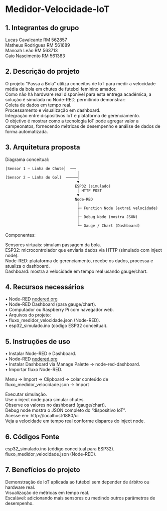 # Medidor-Velocidade-IoT

## 1. Integrantes do grupo

Lucas Cavalcante RM 562857  
Matheus Rodrigues RM 561689  
Manoah Leão RM 563713  
Caio Nascimento RM 561383

## 2. Descrição do projeto

O projeto “Passa a Bola” utiliza conceitos de IoT para medir a velocidade média da bola em chutes de futebol feminino amador.  
Como não há hardware real disponível para esta entrega acadêmica, a solução é simulada no Node-RED, permitindo demonstrar:  
Coleta de dados em tempo real.  
Processamento e visualização em dashboard.  
Integração entre dispositivos IoT e plataforma de gerenciamento.  
O objetivo é mostrar como a tecnologia IoT pode agregar valor a campeonatos, fornecendo métricas de desempenho e análise de dados de forma automatizada.  
## 3. Arquitetura proposta

Diagrama conceitual:

```
[Sensor 1 – Linha de Chute]  ──┐
                                │
[Sensor 2 – Linha do Gol]  ─────┤
                                ▼
                               ESP32 (simulado)
                                │ HTTP POST
                                ▼
                               Node-RED
                                │
                                ├─ Function Node (extrai velocidade)
                                │
                                ├─ Debug Node (mostra JSON)
                                │
                                └─ Gauge / Chart (Dashboard)

```
Componentes:

Sensores virtuais: simulam passagem da bola.  
ESP32: microcontrolador que enviaria dados via HTTP (simulado com inject node).  
Node-RED: plataforma de gerenciamento, recebe os dados, processa e atualiza o dashboard.  
Dashboard: mostra a velocidade em tempo real usando gauge/chart.
## 4. Recursos necessários

• Node-RED [nodered.org](https://nodered.org/)  
• Node-RED Dashboard (para gauge/chart).  
• Computador ou Raspberry Pi com navegador web.  
• Arquivos do projeto:  
• fluxo_medidor_velocidade.json (Node-RED).  
• esp32_simulado.ino (código ESP32 conceitual).  
## 5. Instruções de uso

• Instalar Node-RED e Dashboard.  
• Node-RED [nodered.org](https://nodered.org/)  
• Instalar Dashboard via Manage Palette → node-red-dashboard.  
• Importar fluxo Node-RED.  

Menu → Import → Clipboard → colar conteúdo de fluxo_medidor_velocidade.json → Import  

Executar simulação.  
Use o inject node para simular chutes.  
Observe os valores no dashboard (gauge/chart).  
Debug node mostra o JSON completo do “dispositivo IoT”.  
Acesse em: http://localhost:1880/ui  
Veja a velocidade em tempo real conforme disparos do inject node.  
## 6. Códigos Fonte

esp32_simulado.ino (código conceitual para ESP32).  
fluxo_medidor_velocidade.json (Node-RED).  
## 7. Benefícios do projeto

Demonstração de IoT aplicada ao futebol sem depender de árbitro ou hardware real.  
Visualização de métricas em tempo real.  
Escalável: adicionando mais sensores ou medindo outros parâmetros de desempenho.
